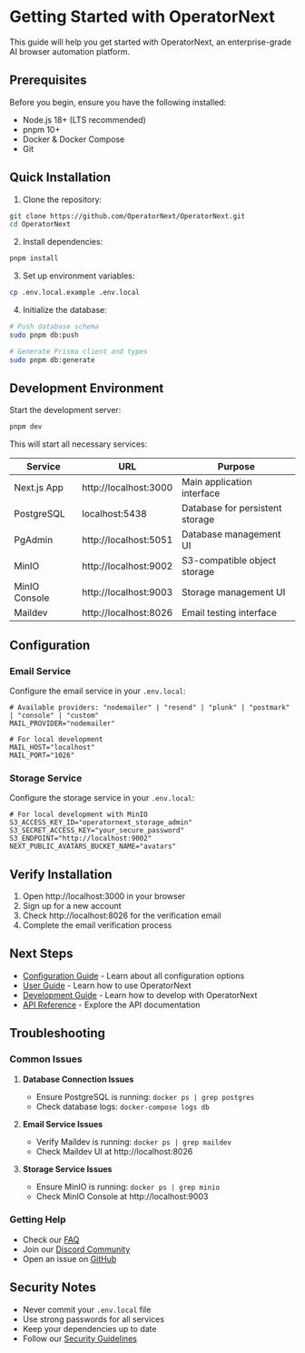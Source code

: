 # Getting Started with OperatorNext

This guide will help you get started with OperatorNext, an enterprise-grade AI browser automation platform.

## Prerequisites

Before you begin, ensure you have the following installed:

- Node.js 18+ (LTS recommended)
- pnpm 10+
- Docker & Docker Compose
- Git

## Quick Installation

1. Clone the repository:
```bash
git clone https://github.com/OperatorNext/OperatorNext.git
cd OperatorNext
```

2. Install dependencies:
```bash
pnpm install
```

3. Set up environment variables:
```bash
cp .env.local.example .env.local
```

4. Initialize the database:
```bash
# Push database schema
sudo pnpm db:push

# Generate Prisma client and types
sudo pnpm db:generate
```

## Development Environment

Start the development server:
```bash
pnpm dev
```

This will start all necessary services:

| Service | URL | Purpose |
|---------|-----|---------|
| Next.js App | http://localhost:3000 | Main application interface |
| PostgreSQL | localhost:5438 | Database for persistent storage |
| PgAdmin | http://localhost:5051 | Database management UI |
| MinIO | http://localhost:9002 | S3-compatible object storage |
| MinIO Console | http://localhost:9003 | Storage management UI |
| Maildev | http://localhost:8026 | Email testing interface |

## Configuration

### Email Service

Configure the email service in your `.env.local`:

```env
# Available providers: "nodemailer" | "resend" | "plunk" | "postmark" | "console" | "custom"
MAIL_PROVIDER="nodemailer"

# For local development
MAIL_HOST="localhost"
MAIL_PORT="1026"
```

### Storage Service

Configure the storage service in your `.env.local`:

```env
# For local development with MinIO
S3_ACCESS_KEY_ID="operatornext_storage_admin"
S3_SECRET_ACCESS_KEY="your_secure_password"
S3_ENDPOINT="http://localhost:9002"
NEXT_PUBLIC_AVATARS_BUCKET_NAME="avatars"
```

## Verify Installation

1. Open http://localhost:3000 in your browser
2. Sign up for a new account
3. Check http://localhost:8026 for the verification email
4. Complete the email verification process

## Next Steps

- [Configuration Guide](configuration.md) - Learn about all configuration options
- [User Guide](user-guide.md) - Learn how to use OperatorNext
- [Development Guide](development.md) - Learn how to develop with OperatorNext
- [API Reference](../api/reference.md) - Explore the API documentation

## Troubleshooting

### Common Issues

1. **Database Connection Issues**
   - Ensure PostgreSQL is running: `docker ps | grep postgres`
   - Check database logs: `docker-compose logs db`

2. **Email Service Issues**
   - Verify Maildev is running: `docker ps | grep maildev`
   - Check Maildev UI at http://localhost:8026

3. **Storage Service Issues**
   - Ensure MinIO is running: `docker ps | grep minio`
   - Check MinIO Console at http://localhost:9003

### Getting Help

- Check our [FAQ](faq.md)
- Join our [Discord Community](https://discord.gg/operatornext)
- Open an issue on [GitHub](https://github.com/OperatorNext/OperatorNext/issues)

## Security Notes

- Never commit your `.env.local` file
- Use strong passwords for all services
- Keep your dependencies up to date
- Follow our [Security Guidelines](../deployment/security.md) 